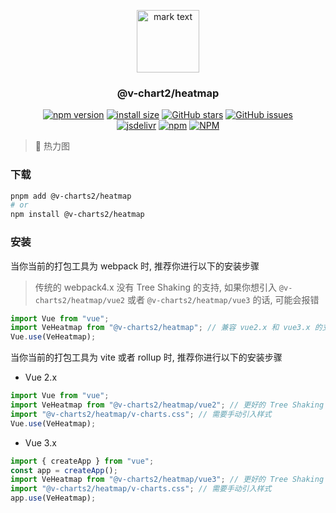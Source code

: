 <p align="center">
<img src="https://raw.githubusercontent.com/denaro-org/v-charts2/main/docs/.vuepress/public/favicon.ico" alt="mark text" width="100" height="100">
</p>

<h3 align="center">@v-chart2/heatmap</h3>

<p align="center">
  <a href="https://www.npmjs.com/package/@v-charts2/heatmap" target="_blank"><img alt="npm version" src="https://img.shields.io/npm/v/@v-charts2/heatmap"></a>
  <a href="https://packagephobia.com/result?p=@v-charts2/heatmap" target="_blank"><img alt="install size" src="https://packagephobia.now.sh/badge?p=@v-charts2/heatmap"></a>
  <a href="https://github.com/denaro-org/v-charts2/stargazers" target="_blank"><img alt="GitHub stars" src="https://img.shields.io/github/stars/denaro-org/v-charts2"></a>
  <a href="https://github.com/denaro-org/v-charts2/issues" target="_blank"><img alt="GitHub issues" src="https://img.shields.io/github/issues/denaro-org/v-charts2"></a>
  <br />
  <a href="https://www.jsdelivr.com/package/npm/@v-charts2/heatmap" target="_blank"><img alt="jsdelivr" src="https://data.jsdelivr.com/v1/package/npm/@v-charts2/heatmap/badge"></a>
  <a href="https://www.npmjs.com/package/@v-charts2/heatmap" target="_blank"><img alt="npm" src="https://img.shields.io/node/v/@v-charts2/heatmap"></a>
  <a href="https://github.com/denaro-org/v-charts2/blob/main/LICENSE" target="_blank"><img alt="NPM" src="https://img.shields.io/npm/l/@v-charts2/heatmap"></a>
</p>

> :tada: 热力图

### 下载

```bash
pnpm add @v-charts2/heatmap
# or
npm install @v-charts2/heatmap
```

### 安装

当你当前的打包工具为 webpack 时, 推荐你进行以下的安装步骤

> 传统的 webpack4.x 没有 Tree Shaking 的支持, 如果你想引入 `@v-charts2/heatmap/vue2` 或者 `@v-charts2/heatmap/vue3` 的话, 可能会报错

```javascript
import Vue from "vue";
import VeHeatmap from "@v-charts2/heatmap"; // 兼容 vue2.x 和 vue3.x 的支持, 将会自动加载支持 vue2.x 的支持包或者支持 vue3.x 的支持包
Vue.use(VeHeatmap);
```

当你当前的打包工具为 vite 或者 rollup 时, 推荐你进行以下的安装步骤

- Vue 2.x

```javascript
import Vue from "vue";
import VeHeatmap from "@v-charts2/heatmap/vue2"; // 更好的 Tree Shaking 推荐引入 vue2.x 的专属支持包
import "@v-charts2/heatmap/v-charts.css"; // 需要手动引入样式
Vue.use(VeHeatmap);
```

- Vue 3.x

```javascript
import { createApp } from "vue";
const app = createApp();
import VeHeatmap from "@v-charts2/heatmap/vue3"; // 更好的 Tree Shaking 推荐引入 vue3.x 的专属支持包
import "@v-charts2/heatmap/v-charts.css"; // 需要手动引入样式
app.use(VeHeatmap);
```
